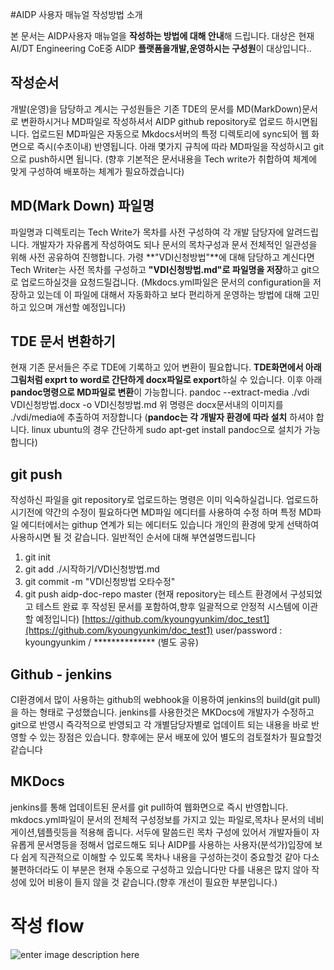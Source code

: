 ﻿#AIDP 사용자 매뉴얼 작성방법 소개 

본 문서는 AIDP사용자 매뉴얼을 **작성하는 방법에 대해 안내**해 드립니다.
대상은 현재 AI/DT Engineering CoE중 AIDP **플랫폼을개발,운영하시는 구성원**이 대상입니다..


## 작성순서

개발(운영)을 담당하고 계시는 구성원들은 기존 TDE의 문서를 MD(MarkDown)문서로 변환하시거나 MD파일로 작성하셔서 AIDP github repository로 업로드 하시면됩니다.
업로드된 MD파일은 자동으로 Mkdocs서버의 특정 디렉토리에 sync되어 웹 화면으로 즉시(수초이내) 반영됩니다.
아래 몇가지 규칙에 따라 MD파일을 작성하시고 git으로 push하시면 됩니다.
(향후 기본적은 문서내용을 Tech write가 취합하여 체계에 맞게 구성하여 배포하는 체계가 필요하겠습니다)

## MD(Mark Down) 파일명

파일명과 디렉토리는 Tech Write가 목차를 사전 구성하여 각 개발 담당자에 알려드립니다.
개발자가 자유롭게 작성하여도 되나 문서의 목차구성과 문서 전체적인 일관성을 위해 사전 공유하여 진행합니다.
가령 **"VDI신청방법"**에 대해 담당하고 계신다면 Tech Writer는 사전 목차를 구성하고 **"VDI신청방법.md"로 파일명을 저장**하고 git으로 업로드하실것을 요청드릴겁니다. 
(Mkdocs.yml파일은 문서의 configuration을 저장하고 있는데 이 파일에 대해서 자동화하고 보다 편리하게 운영하는 방법에 대해 고민하고 있으며 개선할 예정입니다)

## TDE 문서 변환하기

현재 기존 문서들은 주로 TDE에 기록하고 있어 변환이 필요합니다.
**TDE화면에서 아래 그림처럼 exprt to word로 간단하게 docx파일로 export**하실 수 있습니다.
이후 아래 **pandoc명령으로 MD파일로 변환**이 가능합니다.
pandoc --extract-media ./vdi VDI신청방법.docx -o VDI신청방법.md
위 명령은 docx문서내의 이미지를 ./vdi/media에 추출하여 저장합니다
(**pandoc는 각 개발자 환경에 따라 설치** 하셔야 합니다. linux ubuntu의 경우 간단하게 sudo apt-get install pandoc으로 설치가 가능합니다)


## git push

작성하신 파일을 git repository로 업로드하는 명령은 이미 익숙하실겁니다.
업로드하시기전에 약간의 수정이 필요하다면 MD파일 에디터를 사용하여 수정 하며 특정 MD파일 에디터에서는 githup 연계가 되는 에디터도 있습니다
개인의 환경에 맞게 선택하여 사용하시면 될 것 같습니다.
일반적인 순서에 대해 부연설명드립니다
1) git init
2) git add ./시작하기/VDI신청방법.md
3) git commit -m "VDI신청방법 오타수정"
4) git push aidp-doc-repo master
(현재 repository는 테스트 환경에서 구성되었고 테스트 완료 후 작성된 문서를 포함하여,향후 일괄적으로 안정적 시스템에 이관할 예정입니다)
[https://github.com/kyoungyunkim/doc_test1](https://github.com/kyoungyunkim/doc_test1)
user/password : kyoungyunkim / ************** (별도 공유)

## Github - jenkins

CI환경에서 많이 사용하는 github의 webhook을 이용하여 jenkins의 build(git pull)을 하는 형태로 구성했습니다.
jenkins를 사용한것은 MKDocs에 개발자가 수정하고 git으로 반영시 즉각적으로 반영되고 각 개별담당자별로 업데이트 되는 내용을 바로 반영할 수 있는 장점은 있습니다.
향후에는 문서 배포에 있어 별도의 검토절차가 필요할것 같습니다


## MKDocs

jenkins를 통해 업데이트된 문서를 git pull하여 웹화면으로 즉시 반영합니다.
mkdocs.yml파일이 문서의 전체적 구성정보를 가지고 있는 파일로,목차나 문서의 네비게이션,템플릿등을 적용해 줍니다.
서두에 말씀드린 목차 구성에 있어서 개발자들이 자유롭게 문서명등을 정해서 업로드해도 되나 AIDP를 사용하는 사용자(분석가)입장에 보다 쉽게 직관적으로 이해할 수 있도록 목차나 내용을 구성하는것이 중요할것 같아 다소 불편하더라도 이 부분은 현재 수동으로 구성하고 있습니다만 다를 내용은 많지 않아 작성에 있어 비용이 들지 않을 것 같습니다.(향후 개선이 필요한 부분입니다.)

# 작성 flow

![enter image description here](http://18.219.180.88:9000/image/guide/image1.png)

